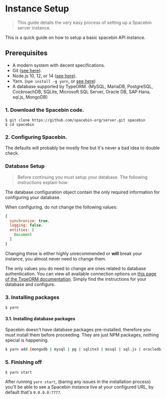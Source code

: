 # Instance Setup

> This guide details the very easy process of setting up a Spacebin server instance.

This is a quick guide on how to setup a basic spacebin API instance.

## **Prerequisites**

* A modern system with decent specifications.
* Git ([see here](https://git-scm.com/downloads)).
* Node.js 10, 12, or 14 ([see here](https://nodejs.org/en/download/)).
* Yarn. (`npm install -g yarn`, or [see here](classic.yarnpkg.com/en/docs/install))
* A database supported by TypeORM. (MySQL, MariaDB, PostgreSQL, CockroachDB, SQLite, Microsoft SQL Server, Oracle DB, SAP Hana, sql.js, MongoDB)

### 1. Download the Spacebin code.

```console
$ git clone https://github.com/spacebin-org/server.git spacebin
$ cd spacebin
```

### 2. Configuring Spacebin.

The defaults will probably be mostly fine but it's never a bad idea to double check.

### Database Setup

> Before continuing you must setup your database. The following instructions explain how:

The database configuration object contain the only required information for configuring your database.

When configuring, do not change the following values:

```js
{
  synchronize: true,
  logging: false,
  entities: [
    Document
  ]
}
```

Changing these is either highly unrecommended or **will** break your instance, you almost never need to change them.

The only values you do need to change are ones related to database authentication. You can view all available connection options on [this page of the TypeORM documentation](https://typeorm.io/#/connection-options/postgres--cockroachdb-connection-options). Simply find the instructions for your database and configure.

### 3. Installing packages

```console
$ yarn
```

#### 3.1. Installing database packages

Spacebin doesn't have database packages pre-installed, therefore you must install them before proceeding. They are just NPM packages, nothing special is happening.

```bash
$ yarn add (mongodb | mysql | pg | sqlite3 | mssql | sql.js | oracledb)
```

### 5. Finishing off

```console
$ yarn start
```

After running `yarn start`, (baring any issues in the installation process) you'll be able to see a Spacebin instance live at your configured URL, by default that's `0.0.0.0:7777`.
